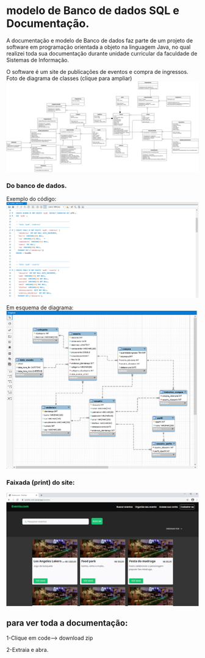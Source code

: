 # modelo de Banco de dados SQL e Documentação.
A documentação e modelo de Banco de dados faz parte de um projeto de software em programação orientada a objeto na linguagem Java, no qual realizei toda sua documentação durante unidade curricular da faculdade de Sistemas de Informação.


O software é um site de publicações de eventos e compra de ingressos.
Foto de diagrama de classes (clique para ampliar)
![diagrama](https://github.com/AlexPereiraChaves/BD-documentation_POO_MVC/blob/main/av3_diagrama_classes.png)
### Do banco de dados.
Exemplo do código:
![codigo](https://github.com/AlexPereiraChaves/BD-documentation_POO_MVC/blob/main/sql_code_example.png)


Em esquema de diagrama:
![bd_diagrama](https://github.com/AlexPereiraChaves/BD-documentation_POO_MVC/blob/main/sql_diagram_example.png)


### Faixada (print) do site:
![site](https://github.com/AlexPereiraChaves/BD-documentation_POO_MVC/blob/main/foto_faixada.png)

## para ver toda a documentação:
1-Clique em code--> download zip

2-Extraia e abra.
